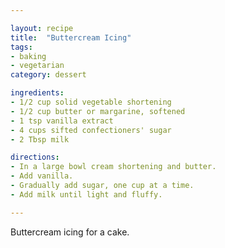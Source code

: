 ```yaml
---

layout: recipe
title:  "Buttercream Icing"
tags: 
- baking
- vegetarian
category: dessert

ingredients:
- 1/2 cup solid vegetable shortening
- 1/2 cup butter or margarine, softened
- 1 tsp vanilla extract
- 4 cups sifted confectioners' sugar
- 2 Tbsp milk

directions:
- In a large bowl cream shortening and butter. 
- Add vanilla. 
- Gradually add sugar, one cup at a time. 
- Add milk until light and fluffy.

---
```


Buttercream icing for a cake.